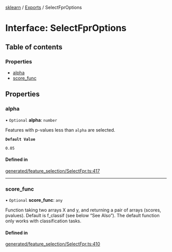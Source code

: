[sklearn](../readme.md) / [Exports](../modules.md) / SelectFprOptions

# Interface: SelectFprOptions

## Table of contents

### Properties

- [alpha](SelectFprOptions.md#alpha)
- [score\_func](SelectFprOptions.md#score_func)

## Properties

### alpha

• `Optional` **alpha**: `number`

Features with p-values less than `alpha` are selected.

**`Default Value`**

`0.05`

#### Defined in

[generated/feature_selection/SelectFpr.ts:417](https://github.com/transitive-bullshit/scikit-learn-ts/blob/367336a/packages/sklearn/src/generated/feature_selection/SelectFpr.ts#L417)

___

### score\_func

• `Optional` **score\_func**: `any`

Function taking two arrays X and y, and returning a pair of arrays (scores, pvalues). Default is f\_classif (see below “See Also”). The default function only works with classification tasks.

#### Defined in

[generated/feature_selection/SelectFpr.ts:410](https://github.com/transitive-bullshit/scikit-learn-ts/blob/367336a/packages/sklearn/src/generated/feature_selection/SelectFpr.ts#L410)
